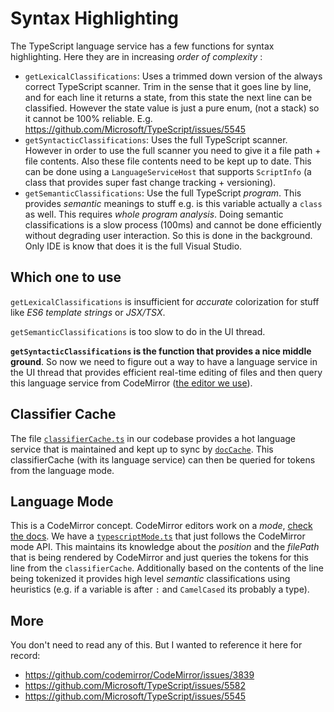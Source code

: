 # Syntax Highlighting
The TypeScript language service has a few functions for syntax highlighting. Here they are in increasing *order of complexity* :

* `getLexicalClassifications`: Uses a trimmed down version of the always correct TypeScript scanner. Trim in the sense that it goes line by line, and for each line it returns a state, from this state the next line can be classified. However the state value is just a pure enum, (not a stack) so it cannot be 100% reliable. E.g. https://github.com/Microsoft/TypeScript/issues/5545
* `getSyntacticClassifications`: Uses the full TypeScript scanner. However in order to use the full scanner you need to give it a file path + file contents. Also these file contents need to be kept up to date. This can be done using a `LanguageServiceHost` that supports `ScriptInfo` (a class that provides super fast change tracking + versioning).
* `getSemanticClassifications`: Use the full TypeScript *program*. This provides *semantic* meanings to stuff e.g. is this variable actually a `class` as well. This requires *whole program analysis*. Doing semantic classifications is a slow process (100ms) and cannot be done efficiently without degrading user interaction. So this is done in the background. Only IDE is know that does it is the full Visual Studio.

## Which one to use
`getLexicalClassifications` is insufficient for *accurate* colorization for stuff like *ES6 template strings* or *JSX/TSX*.

`getSemanticClassifications` is too slow to do in the UI thread.

**`getSyntacticClassifications` is the function that provides a nice middle ground**. So now we need to figure out a way to have a language service in the UI thread that provides efficient real-time editing of files and then query this language service from CodeMirror ([the editor we use][codemirror]).

## Classifier Cache
The file [`classifierCache.ts`][classifierCache.ts] in our codebase provides a hot language service that is maintained and kept up to sync by [`docCache`][docCache]. This classifierCache (with its language service) can then be queried for tokens from the language mode.

## Language Mode
This is a CodeMirror concept. CodeMirror editors work on a *mode*, [check the docs](http://codemirror.net/doc/manual.html#modeapi). We have a [`typescriptMode.ts`][typescriptMode.ts] that just follows the CodeMirror mode API. This maintains its knowledge about the *position* and the *filePath* that is being rendered by  CodeMirror and just queries the tokens for this line from the `classifierCache`. Additionally based on the contents of the line being tokenized it provides  high level *semantic* classifications using heuristics (e.g. if a variable is after `:` and `CamelCased` its probably a type).

## More
You don't need to read any of this. But I wanted to reference it here for record:

* https://github.com/codemirror/CodeMirror/issues/3839
* https://github.com/Microsoft/TypeScript/issues/5582
* https://github.com/Microsoft/TypeScript/issues/5545

[classifierCache.ts]:https://github.com/alm-tools/alm/blob/master/src/app/codemirror/mode/classifierCache.ts
[docCache]:[./DOCUMENT.md]
[typescriptMode.ts]:https://github.com/alm-tools/alm/blob/master/src/app/codemirror/mode/typescriptMode.ts
[codemirror]:[./CODEMIRROR.md]
